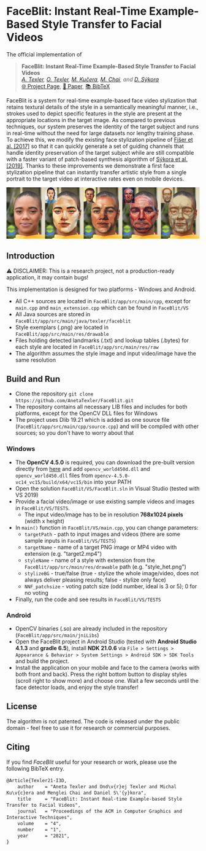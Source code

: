 # FaceBlit: Instant Real-Time Example-Based Style Transfer to Facial Videos

The official implementation of

> **FaceBlit: Instant Real-Time Example-Based Style Transfer to Facial Videos** <br>
_[A. Texler](https://www.linkedin.com/in/aneta-texler/), [O. Texler](https://ondrejtexler.github.io/), [M. Kučera](https://www.linkedin.com/in/kuceram/), [M. Chai](http://www.mlchai.com), and [D. Sýkora](https://dcgi.fel.cvut.cz/home/sykorad/)_ <br>
[:globe_with_meridians: Project Page](https://ondrejtexler.github.io/faceblit/index.html), 
[:page_facing_up: Paper](https://dcgi.fel.cvut.cz/home/sykorad/Texler21-I3D.pdf), 
[:books: BibTeX](https://dcgi.fel.cvut.cz/home/sykorad/Texler21-I3D.bib)

FaceBlit is a system for real-time example-based face video stylization that retains textural details
of the style in a semantically meaningful manner, i.e., strokes used to depict specific features in the style are
present at the appropriate locations in the target image. As compared to previous techniques, our system
preserves the identity of the target subject and runs in real-time without the need for large datasets nor
lengthy training phase. To achieve this, we modify the existing face stylization pipeline of 
[Fišer et al. [2017]](https://dcgi.fel.cvut.cz/home/sykorad/facestyle.html) so that it can quickly generate a set 
of guiding channels that handle identity preservation of the target subject while are still compatible with a faster 
variant of patch-based synthesis algorithm of [Sýkora et al. [2019]](https://dcgi.fel.cvut.cz/home/sykorad/styleblit.html).
Thanks to these improvements we demonstrate a first face stylization pipeline that can instantly transfer
artistic style from a single portrait to the target video at interactive rates even on mobile devices.


![Teaser](docs/teaser.png)


## Introduction
:warning: DISCLAIMER: This is a research project, not a production-ready application, it may contain bugs!

This implementation is designed for two platforms - Windows and Android. 

* All C++ sources are located in `FaceBlit/app/src/main/cpp`, except for `main.cpp` and `main_extension.cpp` which can be found in `FaceBlit/VS`
* All Java sources are stored in `FaceBlit/app/src/main/java/texler/faceblit`
* Style exemplars (.png) are located in `FaceBlit/app/src/main/res/drawable`
* Files holding detected landmarks (.txt) and lookup tables (.bytes) for each style are located in `FaceBlit/app/src/main/res/raw`
* The algorithm assumes the style image and input video/image have the same resolution 


## Build and Run
* Clone the repository `git clone https://github.com/AnetaTexler/FaceBlit.git`
* The repository contains all necessary LIB files and includes for both platforms, except for the OpenCV DLL files for Windows
* The project uses Dlib 19.21 which is added as one source file (`FaceBlit/app/src/main/cpp/source.cpp`) and will be compiled with other sources; so you don't have to worry about that

### Windows
* The **OpenCV 4.5.0** is required, you can download the pre-built version directly from [here](https://sourceforge.net/projects/opencvlibrary/files/4.5.0/opencv-4.5.0-vc14_vc15.exe/download) and add `opencv_world450d.dll` and `opencv_world450.dll` files from `opencv-4.5.0-vc14_vc15/build/x64/vc15/bin` into your PATH
* Open the solution `FaceBlit/VS/FaceBlit.sln` in Visual Studio (tested with VS 2019)
* Provide a facial video/image or use existing sample videos and images in `FaceBlit/VS/TESTS`.
  * The input video/image has to be in resolution **768x1024 pixels** (width x height)
* In `main()` function in `FaceBlit/VS/main.cpp`, you can change parameters:
  * `targetPath` - path to input images and videos (there are some sample inputs in `FaceBlit/VS/TESTS`)
  * `targetName` - name of a target PNG image or MP4 video with extension (e.g. "target2.mp4")
  * `styleName` - name of a style with extension from the `FaceBlit/app/src/main/res/drawable` path (e.g. "style_het.png")
  * `stylizeBG` - true/false (true - stylize the whole image/video, does not always deliver pleasing results; false - stylize only face)
  * `NNF_patchsize` - voting patch size (odd number, ideal is 3 or 5); 0 for no voting
* Finally, run the code and see results in `FaceBlit/VS/TESTS` 


### Android
* OpenCV binaries (.so) are already included in the repository (`FaceBlit/app/src/main/jniLibs`)
* Open the FaceBlit project in Android Studio (tested with **Android Studio 4.1.3** and **gradle 6.5**), install **NDK 21.0.6** via `File > Settings > Appearance & Behavior > System Settings > Android SDK > SDK Tools` and build the project.
* Install the application on your mobile and face to the camera (works with both front and back). Press the right bottom button to display styles (scroll right to show more) and choose one. Wait a few seconds until the face detector loads, and enjoy the style transfer!


## License
The algorithm is not patented. The code is released under the public domain - feel free to use it for research or commercial purposes.

## Citing
If you find _FaceBlit_ useful for your research or work, please use the following BibTeX entry.

    @Article{Texler21-I3D,
        author    = "Aneta Texler and Ond\v{r}ej Texler and Michal Ku\v{c}era and Menglei Chai and Daniel S\'{y}kora",
        title     = "FaceBlit: Instant Real-time Example-based Style Transfer to Facial Videos",
        journal   = "Proceedings of the ACM in Computer Graphics and Interactive Techniques",
        volume    = "4",
        number    = "1",
        year      = "2021",
    }

